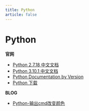 ```yaml
---
title: Python
article: false
---
```


# Python

**官网**

* [Python 2.7.18 中文文档](https://docs.python.org/zh-cn/2.7/index.html)
* [Python 3.10.1 中文文档](https://docs.python.org/zh-cn/3.10/)
* [Python Documentation by Version](https://www.python.org/doc/versions/)
* [Python 下载](https://www.python.org/downloads/)

**BLOG**

* [Python-输出cmd改变颜色](https://www.jianshu.com/p/626f5305186b)